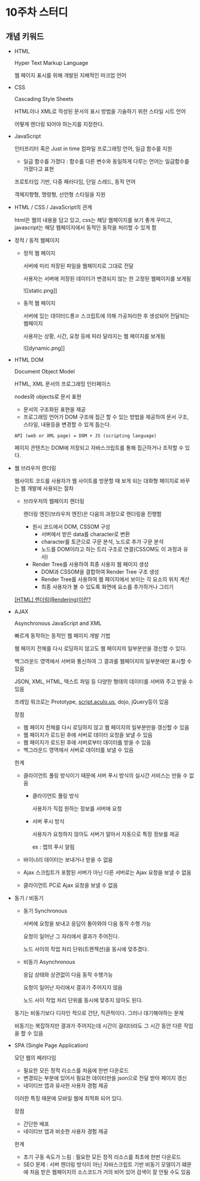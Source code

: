 # 10주차 스터디

## 개념 키워드
- HTML
    
    Hyper Text Markup Language
    
    웹 페이지 표시를 위해 개발된 지배적인 마크업 언어
    
- CSS
    
    Cascading Style Sheets
    
    HTML이나 XML로 작성된 문서의 표시 방법을 기술하기 위한 스타일 시트 언어
    
    어떻게 렌더링 되어야 하는지를 지정한다.
    
- JavaScript
    
    인터프리터 혹은 Just in time 컴파일 프로그래밍 언어, 일급 함수를 지원
    
    - 일급 함수를 가졌다 : 함수를 다른 변수와 동일하게 다루는 언어는 일급함수를 가졌다고 표현
    
    프로토타입 기반, 다중 패러다임, 단일 스레드, 동적 언어
    
    객체지향형, 명령형, 선언형 스타일을 지원
    
- HTML / CSS / JavaScript의 관계
    
    html은 웹의 내용을 담고 있고, css는 해당 웹페이지를 보기 좋게 꾸미고, javascript는 해당 웹페이지에서 동적인 동작을 처리할 수 있게 함
    
- 정적 / 동적 웹페이지
    - 정적 웹 페이지
        
        서버에 미리 저장된 파일을 웹페이지로 그대로 전달
        
        사용자는 서버에 저장된 데이터가 변경되지 않는 한 고정된 웹페이지를 보게됨
        
        ![[static.png]]
        
    - 동적 웹 페이지
        
        서버에 있는 데이터드릉ㄹ 스크립트에 의해 가공처리한 후 생성되어 전달되는 웹페이지
        
        사용자는 상황, 시간, 요청 등에 따라 달라지는 웹 페이지를 보게됨
        
        ![[dynamic.png]]
        
- HTML DOM
    
    Document Object Model
    
    HTML, XML 문서의 프로그래밍 인터페이스
    
    nodes와 objects로 문서 표현
    
    - 문서의 구조화된 표현을 제공
    - 프로그래밍 언어가 DOM 구조에 접근 할 수 있는 방법을 제공하여 문서 구조, 스타일, 내용등을 변경할 수 있게 돕는다.
    
    ```
    API (web or XML page) = DOM + JS (scripting language)
    ```
    
    페이지 콘텐츠는 DOM에 저장되고 자바스크립트를 통해 접근하거나 조작할 수 있다. 
    
- 웹 브라우저 렌더링
    
    웹사이트 코드를 사용자가 웹 사이트를 방문할 때 보게 되는 대화형 페이지로 바꾸는 웹 개발에 사용되는 절차
    
    - 브라우저의 웹페이지 렌더링
        
        렌더링 엔진(브라우저 엔진)은 다음의 과정으로 렌더링을 진행함
        
        - 원시 코드에서 DOM, CSSOM 구성
            - 서버에서 받은 data를 character로 변환
            - character를 토큰으로 구문 분석, 노드로 추가 구문 분석
            - 노드를 DOM이라고 하는 트리 구조로 연결(CSSOM도 이 과정과 유사)
        - Render Tree를 사용하여 최종 사용자 웹 페이지 생성
            - DOM과 CSSOM을 결합하여 Render Tree 구조 생성
            - Render Tree를 사용하여 웹 페이지에서 보이는 각 요소의 위치 계산
            - 최종 사용자가 볼 수 있도록 화면에 요소를 추가하거나 그리기
    
    [[HTML] 렌더링(Rendering)이란?](https://chunggaeguri.tistory.com/entry/HTML-%EB%A0%8C%EB%8D%94%EB%A7%81Rendering%EC%9D%B4%EB%9E%80)
    
- AJAX
    
    Asynchronous JavaScript and XML
    
    빠르게 동작하는 동적인 웹 페이지 개발 기법
    
    웹 페이지 전체를 다시 로딩하지 않고도 웹 페이지의 일부분만을 갱신할 수 있다.
    
    백그라운드 영역에서 서버와 통신하여 그 결과를 웹페이지의 일부분에만 표시할 수 있음
    
    JSON, XML, HTML, 텍스트 파일 등 다양한 형태의 데이터를 서버와 주고 받을 수 있음
    
    프레임 워크로는 Prototype, [script.aculo.us](http://script.aculo.us), dojo, jQuery등이 있음
    
    장점
    
    - 웹 페이지 전체를 다시 로딩하지 않고 웹 페이지의 일부분만을 갱신할 수 있음
    - 웹 페이지가 로드된 후에 서버로 데이터 요청을 보낼 수 있음
    - 웹 페이지가 로드된 후에 서버로부터 데이터를 받을 수 있음
    - 백그라운드 영역에서 서버로 데이터를 보낼 수 있음
    
    한계
    
    - 클라이언트 풀링 방식이기 때문에 서버 푸시 방식의 실시간 서비스는 만들 수 없음
        - 클라이언트 풀링 방식
            
            사용자가 직접 원하는 정보를 서버에 요청
            
        - 서버 푸시 방식
            
            사용자가 요청하지 않아도 서버가 알아서 자동으로 특정 정보를 제공
            
            ex : 앱의 푸시 알림
            
    - 바이너리 데이터는 보내거나 받을 수 없음
    - Ajax 스크립트가 포함된 서버가 아닌 다른 서버로는 Ajax 요청을 보낼 수 없음
    - 클라이언트 PC로 Ajax 요청을 보낼 수 없음
- 동기 / 비동기
    - 동기 Synchronous
        
        서버에 요청을 보내고 응답이 돌아와야 다음 동작 수행 가능
        
        요청이 일어난 그 자리에서 결과가 주어진다.
        
        노드 사이의 작업 처리 단위(트랜잭션)을 동시에 맞추겠다.
        
    - 비동기 Asynchronous
        
        응답 상태와 상관없이 다음 동작 수행가능
        
        요청이 일어난 자리에서 결과가 주어지지 않음
        
        노드 사이 작업 처리 단위를 동시에 맞추지 않아도 된다.
        
    
    동기는 비동기보다 디자인 적으로 간단, 직관적이다. 그러나 대기해야하는 문제
    
    비동기는 복잡하지만 결과가 주어지는데 시간이 걸리더라도 그 시간 동안 다른 작업을 할 수 있음
    
- SPA (Single Page Application)
    
    모던 웹의 페러다임
    
    - 필요한 모든 정적 리소스를 처음에 한번 다운로드
    - 변경되는 부분에 있어서 필요한 데이터만을 json으로 전달 받아 페이지 갱신
    - 네이티브 앱과 유사한 사용자 경험 제공
    
    이러한 특징 때문에 모바일 웹에 최적화 되어 있다.
    
    장점
    
    - 간단한 배포
    - 네이티브 앱과 비슷한 사용자 경험 제공
    
    한계
    
    - 초기 구동 속도가 느림 : 필요한 모든 정적 리소스를 최초에 한번 다운로드
    - SEO 문제 : 서버 렌더링 방식이 아닌 자바스크립트 기반 비동기 모델이기 떄문에 처음 받은 웹페이지의 소스코드가 거의 비어 있어 검색이 잘 안될 수도 있음